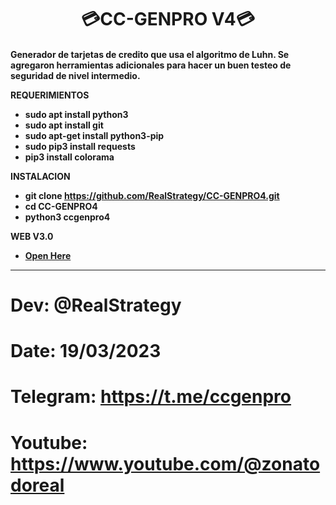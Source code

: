 <h1 align='center'>💳CC-GENPRO V4💳<h4>


Generador de tarjetas de credito que usa el algoritmo de Luhn. Se agregaron herramientas adicionales para hacer un buen testeo de seguridad de nivel intermedio.

REQUERIMIENTOS

- sudo apt install python3
- sudo apt install git
- sudo apt-get install python3-pip
- sudo pip3 install requests
- pip3 install colorama

INSTALACION

- git clone https://github.com/RealStrategy/CC-GENPRO4.git
- cd CC-GENPRO4
- python3 ccgenpro4


WEB V3.0 
- [Open Here](https://cc-genpro.com)

---

# Dev: @RealStrategy
# Date: 19/03/2023
# Telegram: https://t.me/ccgenpro
# Youtube: https://www.youtube.com/@zonatodoreal
